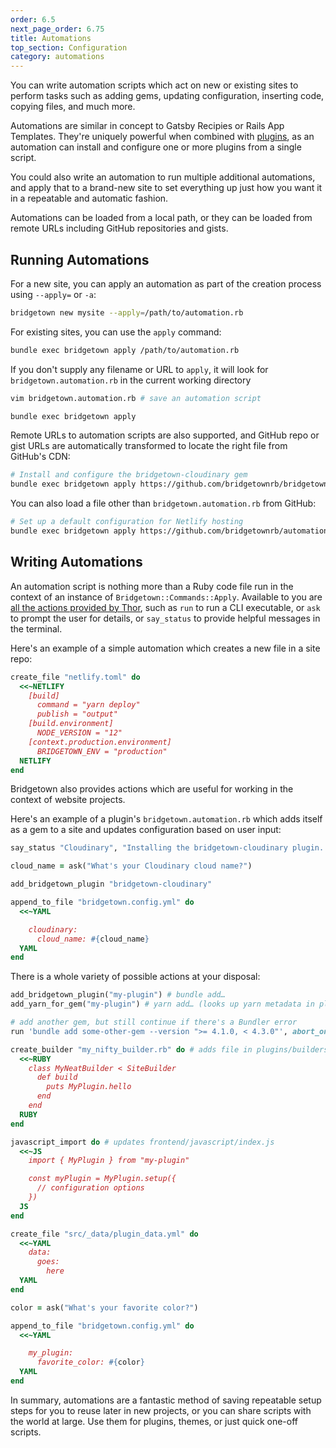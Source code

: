 ```yaml
---
order: 6.5
next_page_order: 6.75
title: Automations
top_section: Configuration
category: automations
---
```


You can write automation scripts which act on new or existing sites to perform
tasks such as adding gems, updating configuration, inserting code, copying
files, and much more.

Automations are similar in concept to Gatsby Recipies or Rails App Templates.
They're uniquely powerful when combined with [plugins](/docs/plugins), as an
automation can install and configure one or more plugins from a single script.

You could also write an automation to run multiple additional automations, and
apply that to a brand-new site to set everything up just how you want it in a
repeatable and automatic fashion.

Automations can be loaded from a local path, or they can be loaded from remote
URLs including GitHub repositories and gists.

## Running Automations

For a new site, you can apply an automation as part of the creation process
using `--apply=` or `-a`:

```sh
bridgetown new mysite --apply=/path/to/automation.rb
```

For existing sites, you can use the `apply` command:

```sh
bundle exec bridgetown apply /path/to/automation.rb
```

If you don't supply any filename or URL to `apply`, it will look for
`bridgetown.automation.rb` in the current working directory

```sh
vim bridgetown.automation.rb # save an automation script

bundle exec bridgetown apply
```

Remote URLs to automation scripts are also supported, and GitHub repo or gist
URLs are automatically transformed to locate the right file from GitHub's CDN:

```sh
# Install and configure the bridgetown-cloudinary gem
bundle exec bridgetown apply https://github.com/bridgetownrb/bridgetown-cloudinary
```

You can also load a file other than `bridgetown.automation.rb` from GitHub:

```sh
# Set up a default configuration for Netlify hosting
bundle exec bridgetown apply https://github.com/bridgetownrb/automations/netlify.rb
```

## Writing Automations

An automation script is nothing more than a Ruby code file run in the context
of an instance of `Bridgetown::Commands::Apply`. Available to you are [all the
actions provided by Thor](https://github.com/erikhuda/thor/wiki/Actions), such
as `run` to run a CLI executable, or `ask` to prompt the user for details, or
`say_status` to provide helpful messages in the terminal.

Here's an example of a simple automation which creates a new file in a
site repo:

```ruby
create_file "netlify.toml" do
  <<~NETLIFY
    [build]
      command = "yarn deploy"
      publish = "output"
    [build.environment]
      NODE_VERSION = "12"
    [context.production.environment]
      BRIDGETOWN_ENV = "production"
  NETLIFY
end
```

Bridgetown also provides actions which are useful for working in the context
of website projects.

Here's an example of a plugin's `bridgetown.automation.rb` which adds itself
as a gem to a site and updates configuration based on user input:

```ruby
say_status "Cloudinary", "Installing the bridgetown-cloudinary plugin..."

cloud_name = ask("What's your Cloudinary cloud name?")

add_bridgetown_plugin "bridgetown-cloudinary"

append_to_file "bridgetown.config.yml" do
  <<~YAML

    cloudinary:
      cloud_name: #{cloud_name}
  YAML
end
```

There is a whole variety of possible actions at your disposal:

```ruby
add_bridgetown_plugin("my-plugin") # bundle add…
add_yarn_for_gem("my-plugin") # yarn add… (looks up yarn metadata in plugin gemspec)

# add another gem, but still continue if there's a Bundler error
run 'bundle add some-other-gem --version ">= 4.1.0, < 4.3.0"', abort_on_failure: false

create_builder "my_nifty_builder.rb" do # adds file in plugins/builders
  <<~RUBY
    class MyNeatBuilder < SiteBuilder
      def build
        puts MyPlugin.hello
      end
    end
  RUBY
end

javascript_import do # updates frontend/javascript/index.js
  <<~JS
    import { MyPlugin } from "my-plugin"

    const myPlugin = MyPlugin.setup({
      // configuration options
    })
  JS
end

create_file "src/_data/plugin_data.yml" do
  <<~YAML
    data:
      goes:
        here
  YAML
end

color = ask("What's your favorite color?")

append_to_file "bridgetown.config.yml" do
  <<~YAML

    my_plugin:
      favorite_color: #{color}
  YAML
end
```

In summary, automations are a fantastic method of saving repeatable setup
steps for you to reuse later in new projects, or you can share scripts with
the world at large. Use them for plugins, themes, or just quick one-off
scripts.
